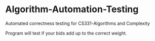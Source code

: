 Algorithm-Automation-Testing
====================

Automated correctness testing for CS331-Algorithms and Complexity 

Program will test if your bids add up to the correct weight.
